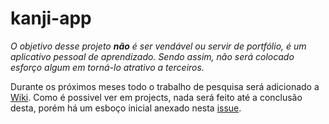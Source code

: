 # kanji-app

*O objetivo desse projeto **não** é ser vendável ou servir de portfólio, é um aplicativo pessoal de aprendizado. Sendo assim, não será colocado esforço algum em torná-lo atrativo a terceiros.*

Durante os próximos meses todo o trabalho de pesquisa será adicionado a [Wiki](https://github.com/BearingMe/kanji-app/wiki). Como é possivel ver em projects, nada será feito até a conclusão desta, porém há um esboço inicial anexado nesta [issue](https://github.com/BearingMe/kanji-app/issues/1).
